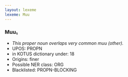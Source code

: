 ```yaml
---
layout: lexeme
lexeme: Muu
---
```


###  Muu₁

* _This proper noun overlaps  very common *muu* (other)._
* UPOS:  PROPN
* in KOTUS dictionary under:  18
* Origins: finer 
* Possible NER class:  ORG
* Blacklisted:  PROPN-BLOCKING


